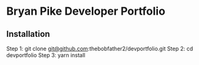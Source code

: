 # Bryan Pike Developer Portfolio
## Installation
Step 1: git clone git@github.com:thebobfather2/devportfolio.git
Step 2: cd devportfolio
Step 3: yarn install

